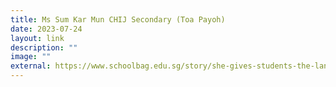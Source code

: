 ```yaml
---
title: Ms Sum Kar Mun CHIJ Secondary (Toa Payoh)
date: 2023-07-24
layout: link
description: ""
image: ""
external: https://www.schoolbag.edu.sg/story/she-gives-students-the-language-and-tools-to-express-their-passions-and-concerns
---
```

